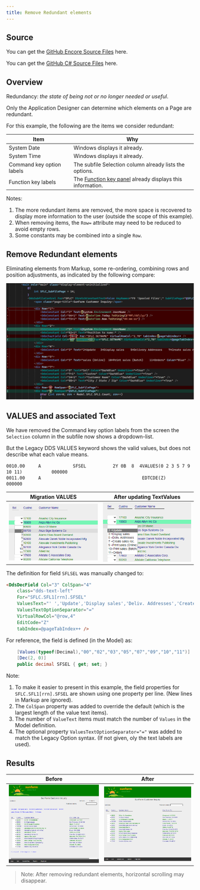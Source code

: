 ```yaml
---
title: Remove Redundant elements
---
```

## Source

You can get the [GitHub Encore Source Files](https://github.com/asnaqsys-examples/sunfarm-encore) here.

You can get the [GitHub C# Source Files](https://github.com/asnaqsys-examples/sunfarm-csharp) here.

## Overview

Redundancy: *the state of being not or no longer needed or useful*.

Only the Application Designer can determine which elements on a Page are redundant.

For this example, the following are the items we consider redundant:

| Item | Why  |
| ---- | ---- |
|  System Date | Windows displays it already. |
|  System Time | Windows displays it already. |
|  Command key option labels | The subfile Selection column already lists the options. |
|  Function key labels | The [Function key panel](/enhance-function-keys-location.html) already displays this information. |


Notes: 
1. The more redundant items are removed, the more space is recovered to display more information to the user (outside the scope of this example).
2. When removing items, the `Row=` attribute may need to be reduced to avoid empty rows.
3. Some constants may be combined into a single `Row`.

## Remove Redundant elements

Eliminating elements from Markup, some re-ordering, combining rows and position adjustments, as indicated by the following compare:

![Mod file compare](./images/redundant-remove-compare-cust-inquiry.png)

## VALUES and associated Text

We have removed the Command key option labels from the screen the `Selection` column in the subfile now shows a dropdown-list.

But the Legacy DDS VALUES keyword shows the valid values, but does not describe what each value means.

```
0010.00     A            SFSEL          2Y 0B  8  4VALUES(0 2 3 5 7 9 10 11)           000000
0011.00     A                                      EDTCDE(Z)                           000000
```

| Migration VALUES | After updating TextValues |
| :-: | :-: |
| ![Migration of VALUES](./images/cust-inq-dropdown-values.png) | ![After updating TextValues](./images/cust-inq-dropdown-values-plus-text.png) |

The definition for field `SFLSEL` was manually changed to:

```html
<DdsDecField Col="3" ColSpan="4" 
    class="dds-text-left"
    For="SFLC.SFL1[rrn].SFSEL"
    ValuesText="' ','Update','Display sales','Deliv. Addresses','Create sales rec.','Print sales (Online)','Print sales (Batch)','Orders'"
    ValuesTextOptionSeparator="="
    VirtualRowCol="@row,4" 
    EditCode="Z" 
    tabIndex=@pageTabIndex++ />
```

For reference, the field is defined (in the Model) as:
```cs
    [Values(typeof(Decimal),"00","02","03","05","07","09","10","11")]
    [Dec(2, 0)]
    public decimal SFSEL { get; set; }
```

Note:
1. To make it easier to present in this example, the field properties for `SFLC.SFL1[rrn].SFSEL` are shown using one property per line. (New lines in Markup are ignored).
2. The `ColSpan` property was added to override the default (which is the largest length of the value text items).
3. The number of `ValueText` items must match the number of `Values` in the Model definition.
4. The optional property `ValuesTextOptionSeparator="="` was added to match the Legacy Option syntax. (If not given, oly the text labels are used).

## Results

| Before | After |
| :-: | :-: |
| ![Before removing redundant items](./images/redundant-before-customer-inquiry.png) | ![After removing redundant items](./images/redundant-after-customer-inquiry.png) |

>Note: After removing redundant elements, horizontal scrolling may disappear.